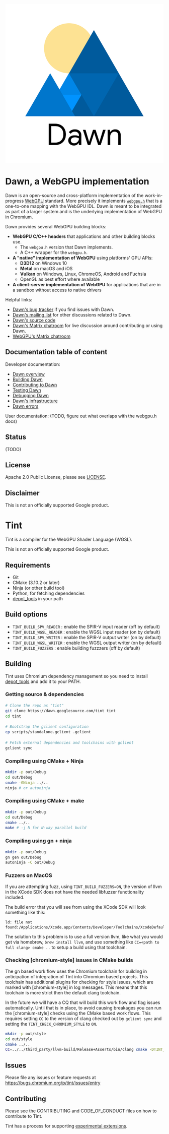 ![Dawn's logo: a sun rising behind a stylized mountain inspired by the WebGPU logo. The text "Dawn" is written below it.](docs/imgs/dawn_logo.png "Dawn's logo")

# Dawn, a WebGPU implementation

Dawn is an open-source and cross-platform implementation of the work-in-progress [WebGPU](https://webgpu.dev) standard.
More precisely it implements [`webgpu.h`](https://github.com/webgpu-native/webgpu-headers/blob/main/webgpu.h) that is a one-to-one mapping with the WebGPU IDL.
Dawn is meant to be integrated as part of a larger system and is the underlying implementation of WebGPU in Chromium.

Dawn provides several WebGPU building blocks:
 - **WebGPU C/C++ headers** that applications and other building blocks use.
   - The `webgpu.h` version that Dawn implements.
   - A C++ wrapper for the `webgpu.h`.
 - **A "native" implementation of WebGPU** using platforms' GPU APIs:
   - **D3D12** on Windows 10
   - **Metal** on macOS and iOS
   - **Vulkan** on Windows, Linux, ChromeOS, Android and Fuchsia
   - OpenGL as best effort where available
 - **A client-server implementation of WebGPU** for applications that are in a sandbox without access to native drivers

Helpful links:

 - [Dawn's bug tracker](https://bugs.chromium.org/p/dawn/issues/entry) if you find issues with Dawn.
 - [Dawn's mailing list](https://groups.google.com/forum/#!members/dawn-graphics) for other discussions related to Dawn.
 - [Dawn's source code](https://dawn.googlesource.com/dawn)
 - [Dawn's Matrix chatroom](https://matrix.to/#/#webgpu-dawn:matrix.org) for live discussion around contributing or using Dawn.
 - [WebGPU's Matrix chatroom](https://matrix.to/#/#WebGPU:matrix.org)

## Documentation table of content

Developer documentation:

 - [Dawn overview](docs/dawn/overview.md)
 - [Building Dawn](docs/dawn/building.md)
 - [Contributing to Dawn](docs/dawn/contributing.md)
 - [Testing Dawn](docs/dawn/testing.md)
 - [Debugging Dawn](docs/dawn/debugging.md)
 - [Dawn's infrastructure](docs/dawn/infra.md)
 - [Dawn errors](docs/dawn/errors.md)

User documentation: (TODO, figure out what overlaps with the webgpu.h docs)

## Status

(TODO)

## License

Apache 2.0 Public License, please see [LICENSE](/LICENSE).

## Disclaimer

This is not an officially supported Google product.

# Tint

Tint is a compiler for the WebGPU Shader Language (WGSL).

This is not an officially supported Google product.

## Requirements
 * Git
 * CMake (3.10.2 or later)
 * Ninja (or other build tool)
 * Python, for fetching dependencies
 * [depot_tools] in your path

## Build options
 * `TINT_BUILD_SPV_READER` : enable the SPIR-V input reader (off by default)
 * `TINT_BUILD_WGSL_READER` : enable the WGSL input reader (on by default)
 * `TINT_BUILD_SPV_WRITER` : enable the SPIR-V output writer (on by default)
 * `TINT_BUILD_WGSL_WRITER` : enable the WGSL output writer (on by default)
 * `TINT_BUILD_FUZZERS` : enable building fuzzzers (off by default)

## Building
Tint uses Chromium dependency management so you need to install [depot_tools]
and add it to your PATH.

[depot_tools]: http://commondatastorage.googleapis.com/chrome-infra-docs/flat/depot_tools/docs/html/depot_tools_tutorial.html#_setting_up

### Getting source & dependencies

```sh
# Clone the repo as "tint"
git clone https://dawn.googlesource.com/tint tint
cd tint

# Bootstrap the gclient configuration
cp scripts/standalone.gclient .gclient

# Fetch external dependencies and toolchains with gclient
gclient sync
```

### Compiling using CMake + Ninja
```sh
mkdir -p out/Debug
cd out/Debug
cmake -GNinja ../..
ninja # or autoninja
```

### Compiling using CMake + make
```sh
mkdir -p out/Debug
cd out/Debug
cmake ../..
make # -j N for N-way parallel build
```

### Compiling using gn + ninja
```sh
mkdir -p out/Debug
gn gen out/Debug
autoninja -C out/Debug
```

### Fuzzers on MacOS
If you are attempting fuzz, using `TINT_BUILD_FUZZERS=ON`, the version of llvm
in the XCode SDK does not have the needed libfuzzer functionality included.

The build error that you will see from using the XCode SDK will look something
like this:
```
ld: file not found:/Applications/Xcode.app/Contents/Developer/Toolchains/XcodeDefault.xctoolchain/usr/lib/clang/11.0.0/lib/darwin/libclang_rt.fuzzer_osx.a
```

The solution to this problem is to use a full version llvm, like what you would
get via homebrew, `brew install llvm`, and use something like `CC=<path to full
clang> cmake ..` to setup a build using that toolchain.

### Checking [chromium-style] issues in CMake builds
The gn based work flow uses the Chromium toolchain for building in anticipation
of integration of Tint into Chromium based projects. This toolchain has
additional plugins for checking for style issues, which are marked with
[chromium-style] in log messages. This means that this toolchain is more strict
then the default clang toolchain.

In the future we will have a CQ that will build this work flow and flag issues
automatically. Until that is in place, to avoid causing breakages you can run
the [chromium-style] checks using the CMake based work flows. This requires
setting `CC` to the version of clang checked out by `gclient sync` and setting
the `TINT_CHECK_CHROMIUM_STYLE` to `ON`.

```sh
mkdir -p out/style
cd out/style
cmake ../..
CC=../../third_party/llvm-build/Release+Asserts/bin/clang cmake -DTINT_CHECK_CHROMIUM_STYLE=ON ../../ # add -GNinja for ninja builds
```

## Issues
Please file any issues or feature requests at
https://bugs.chromium.org/p/tint/issues/entry

## Contributing
Please see the CONTRIBUTING and CODE_OF_CONDUCT files on how to contribute to
Tint.

Tint has a process for supporting [experimental extensions](docs/tint/experimental_extensions.md).
